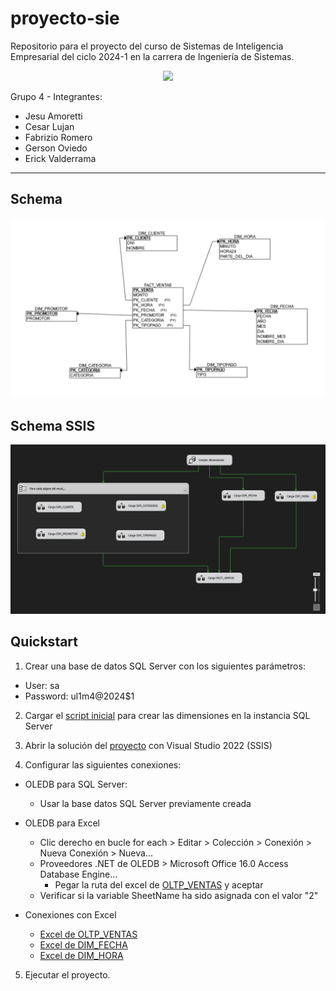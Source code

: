 # proyecto-sie

Repositorio para el proyecto del curso de Sistemas de Inteligencia Empresarial del ciclo 2024-1 en la carrera de Ingeniería de Sistemas.
<p align="center">
  <img src="https://www.ulima.edu.pe/sites/default/files/styles/600x300/public/news/img/escudo_600x300-01_1.jpg?itok=0_61sHmS"/>
</p>

Grupo 4 - Integrantes:
- Jesu Amoretti
- Cesar Lujan
- Fabrizio Romero
- Gerson Oviedo
- Erick Valderrama
<!-- - Frank Tapia Aquino o7 -->

---

## Schema
![](./images/schema.png)

## Schema SSIS
![](./images/ssis.png)

## Quickstart
1. Crear una base de datos SQL Server con los siguientes parámetros: 
- User: sa
- Password: ul1m4@2024$1

2. Cargar el [script inicial](./seeders/initital_script.sql) para crear las dimensiones en la instancia SQL Server

3. Abrir la solución del [proyecto](./proyecto-etl/proyecto-etl.sln) con Visual Studio 2022 (SSIS)

4. Configurar las siguientes conexiones:
- OLEDB para SQL Server:
  - Usar la base datos SQL Server previamente creada

- OLEDB para Excel
  - Clic derecho en bucle for each > Editar > Colección > Conexión > Nueva Conexión > Nueva...
  - Proveedores .NET de OLEDB > Microsoft Office 16.0 Access Database Engine...
    - Pegar la ruta del excel de [OLTP_VENTAS]((./static/cleansing_laos_ventas_2024.xlsx)) y aceptar
  - Verificar si la variable SheetName ha sido asignada con el valor "2"

- Conexiones con Excel
  - [Excel de OLTP_VENTAS](./static/cleansing_laos_ventas_2024.xlsx)
  - [Excel de DIM_FECHA](./seeders/dim_fecha.xlsx)
  - [Excel de DIM_HORA](./seeders/dim_hora.xlsx)

5. Ejecutar el proyecto.
